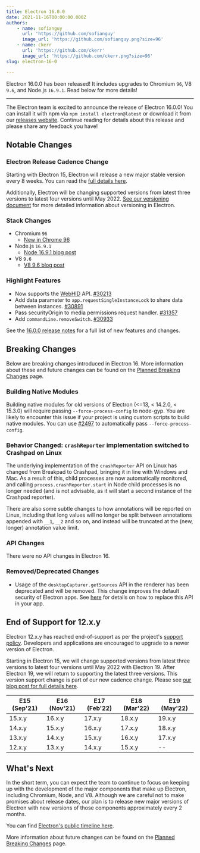```yaml
---
title: Electron 16.0.0
date: 2021-11-16T00:00:00.000Z
authors:
    - name: sofianguy
      url: 'https://github.com/sofianguy'
      image_url: 'https://github.com/sofianguy.png?size=96'
    - name: ckerr
      url: 'https://github.com/ckerr'
      image_url: 'https://github.com/ckerr.png?size=96'
slug: electron-16-0

---
```


Electron 16.0.0 has been released! It includes upgrades to Chromium `96`, V8 `9.6`, and Node.js `16.9.1`. Read below for more details!

---

The Electron team is excited to announce the release of Electron 16.0.0! You can install it with npm via `npm install electron@latest` or download it from our [releases website](https://www.electronjs.org/releases/stable). Continue reading for details about this release and please share any feedback you have!

## Notable Changes

### Electron Release Cadence Change

Starting with Electron 15, Electron will release a new major stable version every 8 weeks. You can read the [full details here](https://www.electronjs.org/blog/8-week-cadence).

Additionally, Electron will be changing supported versions from latest three versions to latest four versions until May 2022. [See our versioning document](https://www.electronjs.org/docs/latest/tutorial/electron-versioning) for more detailed information about versioning in Electron.

### Stack Changes

* Chromium `96`
    * [New in Chrome 96](https://developer.chrome.com/blog/new-in-chrome-96/)
* Node.js `16.9.1`
    * [Node 16.9.1 blog post](https://nodejs.org/en/blog/release/v16.9.1/)
* V8 `9.6`
    * [V8 9.6 blog post](https://v8.dev/blog/v8-release-96)

### Highlight Features

* Now supports the [WebHID](https://developer.mozilla.org/en-US/docs/Web/API/WebHID_API) API. [#30213](https://github.com/electron/electron/pull/30213)
* Add data parameter to `app.requestSingleInstanceLock` to share data between instances. [#30891](https://github.com/electron/electron/pull/30891)
* Pass securityOrigin to media permissions request handler. [#31357](https://github.com/electron/electron/pull/31357)
* Add `commandLine.removeSwitch`. [#30933](https://github.com/electron/electron/pull/30933)

See the [16.0.0 release notes](https://github.com/electron/electron/releases/tag/v16.0.0) for a full list of new features and changes.

## Breaking Changes

Below are breaking changes introduced in Electron 16. More information about these and future changes can be found on the [Planned Breaking Changes](https://www.electronjs.org/docs/latest/breaking-changes) page.

### Building Native Modules

Building native modules for old versions of Electron (<=13, < 14.2.0, < 15.3.0) will require passing `--force-process-config` to node-gyp. You are likely to encounter this issue if your project is using custom scripts to build native modules. You can use [#2497](https://github.com/nodejs/node-gyp/pull/2497) to automatically pass `--force-process-config`.

### Behavior Changed: `crashReporter` implementation switched to Crashpad on Linux

The underlying implementation of the `crashReporter` API on Linux has changed from Breakpad to Crashpad, bringing it in line with Windows and Mac. As a result of this, child processes are now automatically monitored, and calling `process.crashReporter.start` in Node child processes is no longer needed (and is not advisable, as it will start a second instance of the Crashpad reporter).

There are also some subtle changes to how annotations will be reported on Linux, including that long values will no longer be split between annotations appended with `__1`, `__2` and so on, and instead will be truncated at the (new, longer) annotation value limit.

### API Changes

There were no API changes in Electron 16.

### Removed/Deprecated Changes

* Usage of the `desktopCapturer.getSources` API in the renderer has been deprecated and will be removed. This change improves the default security of Electron apps. See [here](https://raw.githubusercontent.com/electron/electron/main/docs/breaking-changes.md#removed-desktopcapturergetsources-in-the-renderer) for details on how to replace this API in your app.

## End of Support for 12.x.y

Electron 12.x.y has reached end-of-support as per the project's [support policy](https://www.electronjs.org/docs/latest/tutorial/support#supported-versions). Developers and applications are encouraged to upgrade to a newer version of Electron.

Starting in Electron 15, we will change supported versions from latest three versions to latest four versions until May 2022 with Electron 19. After Electron 19, we will return to supporting the latest three versions. This version support change is part of our new cadence change. Please see [our blog post for full details here](https://www.electronjs.org/blog/8-week-cadence/#-will-electron-extend-the-number-of-supported-versions).

|	E15 (Sep'21) |	E16 (Nov'21) |	E17 (Feb'22) |	E18 (Mar'22) |	E19 (May'22) |
| ---- | ---- | ---- | ---- | ---- |
|	15.x.y |	16.x.y |	17.x.y |	18.x.y |	19.x.y |
|	14.x.y |	15.x.y |	16.x.y |	17.x.y |	18.x.y |
|	13.x.y |	14.x.y |	15.x.y |	16.x.y |	17.x.y |
|	12.x.y |	13.x.y |	14.x.y |	15.x.y |	-- |

## What's Next

In the short term, you can expect the team to continue to focus on keeping up with the development of the major components that make up Electron, including Chromium, Node, and V8. Although we are careful not to make promises about release dates, our plan is to release new major versions of Electron with new versions of those components approximately every 2 months.

You can find [Electron's public timeline here](https://www.electronjs.org/docs/latest/tutorial/electron-timelines).

More information about future changes can be found on the [Planned Breaking Changes](https://github.com/electron/electron/blob/main/docs/breaking-changes.md) page.
